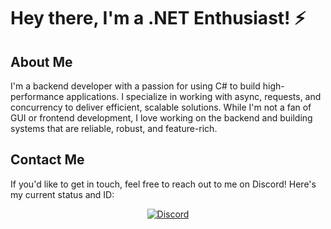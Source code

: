 # Hey there, I'm a .NET Enthusiast! :zap:

## About Me

I'm a backend developer with a passion for using C# to build high-performance applications. I specialize in working with async, requests, and concurrency to deliver efficient, scalable solutions. While I'm not a fan of GUI or frontend development, I love working on the backend and building systems that are reliable, robust, and feature-rich.

## Contact Me

If you'd like to get in touch, feel free to reach out to me on Discord! Here's my current status and ID:

<div align="center">
  
  [![Discord](https://img.shields.io/badge/Discord-Online-blue?logo=discord)](https://discord.com/users/1096450883992158350)
  
</div>
